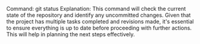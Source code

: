 Command: git status
Explanation: This command will check the current state of the repository and identify any uncommitted changes. Given that the project has multiple tasks completed and revisions made, it's essential to ensure everything is up to date before proceeding with further actions. This will help in planning the next steps effectively.
